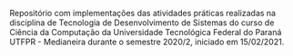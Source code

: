 Repositório com implementações das atividades práticas realizadas na disciplina de Tecnologia de Desenvolvimento de Sistemas do curso de Ciência da Computação da Universidade Tecnológica Federal do Paraná UTFPR - Medianeira durante o semestre 2020/2, iniciado em 15/02/2021.
